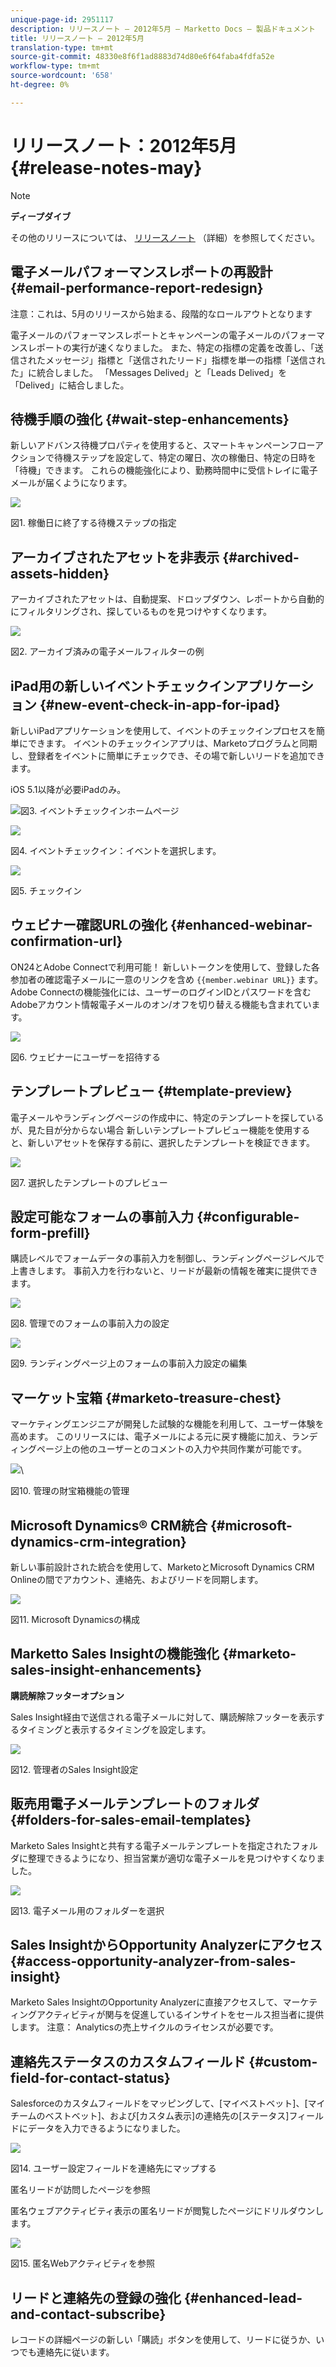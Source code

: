 ```yaml
---
unique-page-id: 2951117
description: リリースノート — 2012年5月 — Marketto Docs — 製品ドキュメント
title: リリースノート — 2012年5月
translation-type: tm+mt
source-git-commit: 48330e8f6f1ad8883d74d80e6f64faba4fdfa52e
workflow-type: tm+mt
source-wordcount: '658'
ht-degree: 0%

---
```



# リリースノート：2012年5月 {#release-notes-may}

>[!NOTE]
>
>**ディープダイブ**
>
>その他のリリースについては、 [リリースノート](http://docs.marketo.com/display/docs/release+notes) （詳細）を参照してください。

## 電子メールパフォーマンスレポートの再設計 {#email-performance-report-redesign}

注意：これは、5月のリリースから始まる、段階的なロールアウトとなります

電子メールのパフォーマンスレポートとキャンペーンの電子メールのパフォーマンスレポートの実行が速くなりました。 また、特定の指標の定義を改善し、「送信されたメッセージ」指標と「送信されたリード」指標を単一の指標「送信された」に統合しました。 「Messages Delived」と「Leads Delived」を「Delived」に結合しました。

## 待機手順の強化 {#wait-step-enhancements}

新しいアドバンス待機プロパティを使用すると、スマートキャンペーンフローアクションで待機ステップを設定して、特定の曜日、次の稼働日、特定の日時を「待機」できます。 これらの機能強化により、勤務時間中に受信トレイに電子メールが届くようになります。

![](assets/image2014-9-23-10-3a14-3a13.png)

図1. 稼働日に終了する待機ステップの指定

## アーカイブされたアセットを非表示 {#archived-assets-hidden}

アーカイブされたアセットは、自動提案、ドロップダウン、レポートから自動的にフィルタリングされ、探しているものを見つけやすくなります。

![](assets/image2014-9-23-10-3a14-3a28.png)

図2. アーカイブ済みの電子メールフィルターの例

## iPad用の新しいイベントチェックインアプリケーション {#new-event-check-in-app-for-ipad}

新しいiPadアプリケーションを使用して、イベントのチェックインプロセスを簡単にできます。 イベントのチェックインアプリは、Marketoプログラムと同期し、登録者をイベントに簡単にチェックでき、その場で新しいリードを追加できます。

iOS 5.1以降が必要iPadのみ。

![](assets/image2014-9-23-10-3a14-3a46.png)図3. イベントチェックインホームページ

![](assets/image2014-9-23-10-3a15-3a6.png)

図4. イベントチェックイン：イベントを選択します。

![](assets/image2014-9-23-10-3a15-3a27.png)

図5. チェックイン

## ウェビナー確認URLの強化 {#enhanced-webinar-confirmation-url}

ON24とAdobe Connectで利用可能！ 新しいトークンを使用して、登録した各参加者の確認電子メールに一意のリンクを含め `{{member.webinar URL}}` ます。 Adobe Connectの機能強化には、ユーザーのログインIDとパスワードを含むAdobeアカウント情報電子メールのオン/オフを切り替える機能も含まれています。

![](assets/image2014-9-23-10-3a15-3a44.png)

図6. ウェビナーにユーザーを招待する

## テンプレートプレビュー {#template-preview}

電子メールやランディングページの作成中に、特定のテンプレートを探しているが、見た目が分からない場合 新しいテンプレートプレビュー機能を使用すると、新しいアセットを保存する前に、選択したテンプレートを検証できます。

![](assets/image2014-9-23-10-3a16-3a4.png)

図7. 選択したテンプレートのプレビュー

## 設定可能なフォームの事前入力 {#configurable-form-prefill}

購読レベルでフォームデータの事前入力を制御し、ランディングページレベルで上書きします。 事前入力を行わないと、リードが最新の情報を確実に提供できます。

![](assets/image2014-9-23-10-3a16-3a22.png)

図8. 管理でのフォームの事前入力の設定

![](assets/image2014-9-23-10-3a16-3a34.png)

図9. ランディングページ上のフォームの事前入力設定の編集

## マーケット宝箱 {#marketo-treasure-chest}

マーケティングエンジニアが開発した試験的な機能を利用して、ユーザー体験を高めます。 このリリースには、電子メールによる元に戻す機能に加え、ランディングページ上の他のユーザーとのコメントの入力や共同作業が可能です。

![](assets/image2014-9-23-10-3a16-3a51.png)\

図10. 管理の財宝箱機能の管理

## Microsoft Dynamics® CRM統合 {#microsoft-dynamics-crm-integration}

新しい事前設計された統合を使用して、MarketoとMicrosoft Dynamics CRM Onlineの間でアカウント、連絡先、およびリードを同期します。

![](assets/image2014-9-23-10-3a17-3a6.png)

図11. Microsoft Dynamicsの構成

## Marketto Sales Insightの機能強化 {#marketo-sales-insight-enhancements}

**購読解除フッターオプション**

Sales Insight経由で送信される電子メールに対して、購読解除フッターを表示するタイミングと表示するタイミングを設定します。

![](assets/image2014-9-23-10-3a17-3a20.png)

図12. 管理者のSales Insight設定

## 販売用電子メールテンプレートのフォルダ {#folders-for-sales-email-templates}

Marketo Sales Insightと共有する電子メールテンプレートを指定されたフォルダに整理できるようになり、担当営業が適切な電子メールを見つけやすくなりました。

![](assets/image2014-9-23-10-3a17-3a35.png)

図13. 電子メール用のフォルダーを選択

## Sales InsightからOpportunity Analyzerにアクセス {#access-opportunity-analyzer-from-sales-insight}

Marketo Sales InsightのOpportunity Analyzerに直接アクセスして、マーケティングアクティビティが関与を促進しているインサイトをセールス担当者に提供します。 注意： Analyticsの売上サイクルのライセンスが必要です。

## 連絡先ステータスのカスタムフィールド {#custom-field-for-contact-status}

Salesforceのカスタムフィールドをマッピングして、[マイベストベット]、[マイチームのベストベット]、および[カスタム表示]の連絡先の[ステータス]フィールドにデータを入力できるようになりました。

![](assets/image2014-9-23-10-3a17-3a47.png)

図14. ユーザー設定フィールドを連絡先にマップする

匿名リードが訪問したページを参照

匿名ウェブアクティビティ表示の匿名リードが閲覧したページにドリルダウンします。

![](assets/image2014-9-23-10-3a17-3a59.png)

図15. 匿名Webアクティビティを参照

## リードと連絡先の登録の強化 {#enhanced-lead-and-contact-subscribe}

レコードの詳細ページの新しい「購読」ボタンを使用して、リードに従うか、いつでも連絡先に従います。

